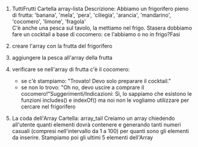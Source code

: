 1. TuttiFrutti
Cartella array-lista
Descrizione:
Abbiamo un frigorifero pieno di frutta: 'banana', 'mela', 'pera', 'ciliegia', 'arancia', 'mandarino', 'cocomero', 'limone', 'fragola'  
C'è anche una pesca sul tavolo, la mettiamo nel frigo.
Stasera dobbiamo fare un cocktail a base di cocomero: ce l'abbiamo o no in frigo?Fasi
1. creare l'array con la frutta del frigorifero
2. aggiungere la pesca all'array della frutta
3. verificare se nell'array di frutta c'è il cocomero:
   - se c'è stampiamo: "Trovato! Devo solo preparare il cocktail."
   - se non lo trovo: "Oh no, devo uscire a comprare il cocomero!"Suggerimenti/Indicazioni:
Sì, lo sappiamo che esistono le funzioni includes() e indexOf() ma noi non le vogliamo utilizzare per cercare nel frigorifero


2. La coda dell'Array
Cartella: array_tail
Creiamo  un array chiedendo all'utente quanti elementi dovrà contenere e
generando tanti numeri casuali (compresi nell'intervallo da 1 a 100) per quanti sono gli elementi da inserire.
Stampiamo poi gli ultimi 5 elementi dell'Array